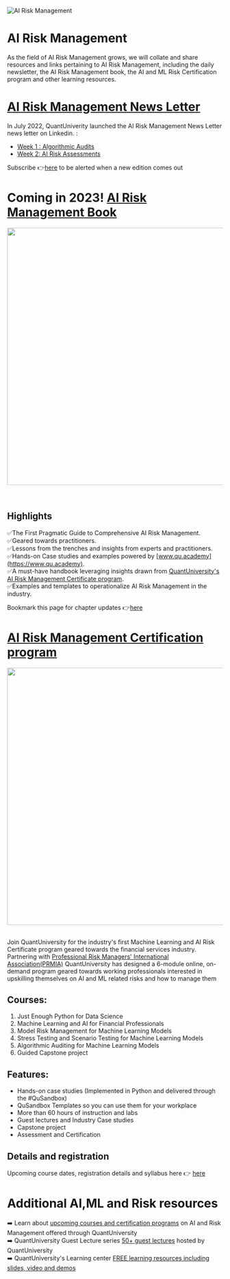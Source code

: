 ![AI Risk Management](https://media-exp2.licdn.com/dms/image/C5616AQHvwqh1Y29Rsg/profile-displaybackgroundimage-shrink_350_1400/0/1657134648528?e=1663804800&v=beta&t=pBW1f5UAAv34K-k8r51zQLG_k1qz_asXGREEepK9rPc)
# AI Risk Management
As the field of AI Risk Management grows, we will collate and share resources and links pertaining to AI Risk Management, including the daily newsletter, the AI Risk Management book, the AI and ML Risk Certification program and other learning resources.

# [AI Risk Management News Letter](https://github.com/airiskmgt/AI-Risk-Management/blob/main/AI-Risk-Newsletter.md)
In July 2022, QuantUniverity launched the AI Risk Management News Letter news letter on Linkedin. :
- [Week 1 : Algorithmic Audits](https://github.com/airiskmgt/AI-Risk-Management/blob/main/AI-Risk-Newsletter.md#week-1--what-are-algorithmic-audits-)
- [Week 2: AI Risk Assessments](https://github.com/airiskmgt/AI-Risk-Management/blob/main/AI-Risk-Newsletter.md#week-2-how-to-conduct-ai-risk-assessments-)

Subscribe 👉[here](https://github.com/airiskmgt/AI-Risk-Management/blob/main/AI-Risk-Newsletter.md) to be alerted when a new edition comes out

# Coming in 2023! [AI Risk Management Book](https://www.airiskmgt.com)
<p align="center"><img src="https://media-exp2.licdn.com/dms/image/C4E22AQHWsKm2cJ882Q/feedshare-shrink_2048_1536/0/1658097277408?e=1660780800&v=beta&t=Fg3TMnT7MrYEbSGKOTlMUgyqaS8KoSYzKBHErv01gRI" width="600"></p> </br>

## Highlights
✅The First Pragmatic Guide to Comprehensive AI Risk Management. </br>
✅Geared towards practitioners. </br>
✅Lessons from the trenches and insights from experts and practitioners. </br>
✅Hands-on Case studies and examples powered by [www.qu.academy](https://www.qu.academy). </br>
✅A must-have handbook leveraging insights drawn from [QuantUniversity's AI Risk Management Certificate program](https://github.com/airiskmgt/AI-Risk-Management/edit/main/README.md#ai-risk-management-certification-program). </br>
✅Examples and templates to operationalize AI Risk Management in the industry. </br>

Bookmark this page for chapter updates 👉[here](https://www.airiskmgt.com)

 
# [AI Risk Management Certification program](https://www.quantuniversity.com/course-details/mlrisk.html)
<p align="center"><img src="https://quantuniversity.com/assets/img/machine-learning-AI-risk-certificate-program-process.png" width="600"></p></br>
Join QuantUniversity for the industry's first Machine Learning and AI Risk Certificate program geared towards the financial services industry. Partnering with <a href="https://www.prmia.org" target="_blank">Professional Risk Managers' International Association(PRMIA)</a> QuantUniversity has designed a 6-module online, on-demand program geared towards working professionals interested in upskilling themselves on AI and ML related risks and how to manage them</br>

## Courses:

1. Just Enough Python for Data Science
2. Machine Learning and AI for Financial Professionals
3. Model Risk Management for Machine Learning Models
4. Stress Testing and Scenario Testing for Machine Learning Models
5. Algorithmic Auditing for Machine Learning Models
6. Guided Capstone project

## Features:

- Hands-on case studies (Implemented in Python and delivered through the #QuSandbox)
- QuSandbox Templates so you can use them for your workplace
- More than 60 hours of instruction and labs
- Guest lectures and Industry Case studies
- Capstone project
- Assessment and Certification

## Details and registration
Upcoming course dates, registration details and syllabus here 👉 <a href="https://quantuniversity.com/course-details/mlrisk.html" target="_blank">here</a>

 # Additional AI,ML and Risk resources
 ➡️ Learn about [upcoming courses and certification programs](https://quantuniversity.com) on AI and Risk Management offered through QuantUniversity </br>
 ➡️ QuantUniversity Guest Lecture series [50+ guest lectures](https://quantuniversity.com/lectures.html) hosted by QuantUniversity </br>
 ➡️ QuantUniversity's Learning center [FREE learning resources including slides, video and demos](https://academy.qusandbox.com/register) </br>
